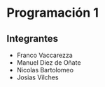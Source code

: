 # Programación 1

## Integrantes
- Franco Vaccarezza  
- Manuel Diez de Oñate  
- Nicolas Bartolomeo  
- Josias Vilches 